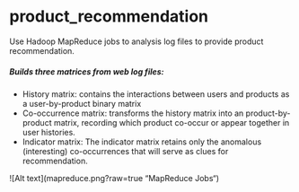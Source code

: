 # product_recommendation
Use Hadoop MapReduce jobs to analysis log files to provide product recommendation.

##### Builds three matrices from web log files:
* History matrix:  contains the interactions between users and products as a user-by-product binary matrix
* Co-occurrence matrix:  transforms the history matrix into an product-by-product matrix, recording which product co-occur or appear together in user histories.
* Indicator matrix: The indicator matrix retains only the anomalous (interesting) co-occurrences that will serve as clues for recommendation. 

![Alt text](mapreduce.png?raw=true “MapReduce Jobs“)
